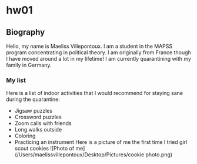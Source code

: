 # hw01
## **Biography**
Hello, my name is Maeliss Villepontoux. I am a student in the MAPSS program concentrating in political theory. I am originally from France though I have moved around a lot in my lifetime! I am currently quarantining with my family in Germany. 
### My list
Here is a list of indoor activities that I would recommend for staying sane during the quarantine:
* Jigsaw puzzles
* Crossword puzzles
* Zoom calls with friends
* Long walks outside
* Coloring 
* Practicing an instrument
Here is a picture of me the first time I tried girl scout cookies
![Photo of me](/Users/maelissvillepontoux/Desktop/Pictures/cookie photo.png)